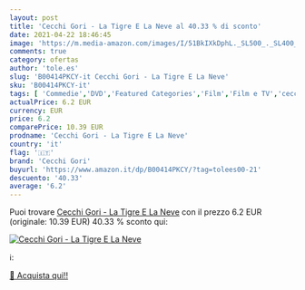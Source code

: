 ```yaml
---
layout: post
title: 'Cecchi Gori - La Tigre E La Neve al 40.33 % di sconto'
date: 2021-04-22 18:46:45
image: 'https://m.media-amazon.com/images/I/51BkIXkDphL._SL500_._SL400_.jpg'
comments: true
category: ofertas
author: 'tole.es'
slug: 'B00414PKCY-it Cecchi Gori - La Tigre E La Neve'
sku: 'B00414PKCY-it'
tags: [ 'Commedie','DVD','Featured Categories','Film','Film e TV','cecchi gori', ]
actualPrice: 6.2 EUR
currency: EUR
price: 6.2
comparePrice: 10.39 EUR
prodname: 'Cecchi Gori - La Tigre E La Neve'
country: 'it'
flag: '🇮🇹'
brand: 'Cecchi Gori'
buyurl: 'https://www.amazon.it/dp/B00414PKCY/?tag=tolees00-21'
descuento: '40.33'
average: '6.2'
---
```


Puoi trovare [Cecchi Gori - La Tigre E La Neve](https://www.amazon.it/dp/B00414PKCY/?tag=tolees00-21) con il prezzo 6.2 EUR (originale: 10.39 EUR) 40.33 % sconto qui:

[![Cecchi Gori - La Tigre E La Neve](https://m.media-amazon.com/images/I/51BkIXkDphL._SL500_._SL400_.jpg)](https://www.amazon.it/dp/B00414PKCY/?tag=tolees00-21)

ℹ️:


[🛒 Acquista qui!!](https://www.amazon.it/dp/B00414PKCY/?tag=tolees00-21)
